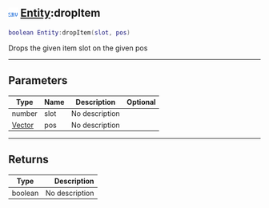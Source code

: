 ## ![server](../../.gitbook/assets/server.png) [Entity](entity):dropItem

```lua
boolean Entity:dropItem(slot, pos)
```

Drops the given item slot on the given pos

------
## Parameters

| Type   | Name | Description | Optional |
| ------ | ---- | ----------- | -------: |
| number | slot | No description |  |
| [Vector](vector) | pos | No description |  |


------
## Returns

| Type   | Description |
| ------ | ----------: |
| boolean | No description |

